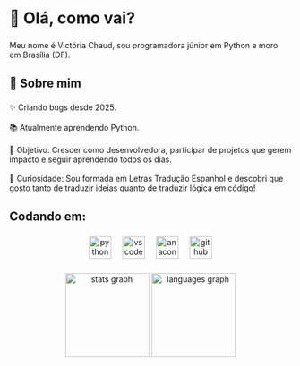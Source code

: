 <h1 align="left">👋 Olá, como vai?</h1>

###

<p align="left">Meu nome é Victória Chaud, sou programadora júnior em Python e moro em Brasília (DF).</p>

###

<h2 align="left">💫 Sobre mim</h2>

###

<p align="left">✨ Criando bugs desde 2025.<br><br>📚 Atualmente aprendendo Python.<br><br>🎯 Objetivo: Crescer como desenvolvedora, participar de projetos que gerem impacto e seguir aprendendo todos os dias.<br><br>🎲 Curiosidade: Sou formada em Letras Tradução Espanhol e descobri que gosto tanto de traduzir ideias quanto de traduzir lógica em código!</p>

###

<h2 align="left">Codando em:</h2>

###

<div align="center">
  <img src="https://cdn.jsdelivr.net/gh/devicons/devicon/icons/python/python-original.svg" height="40" alt="python logo"  />
  <img width="12" />
  <img src="https://cdn.jsdelivr.net/gh/devicons/devicon/icons/vscode/vscode-original.svg" height="40" alt="vscode logo"  />
  <img width="12" />
  <img src="https://cdn.jsdelivr.net/gh/devicons/devicon/icons/anaconda/anaconda-original.svg" height="40" alt="anaconda logo"  />
  <img width="12" />
  <img src="https://cdn.jsdelivr.net/gh/devicons/devicon/icons/github/github-original.svg" height="40" alt="github logo"  />
</div>

###

<div align="center">
  <img src="https://github-readme-stats.vercel.app/api?username=Victoria-Chaud&hide_title=false&hide_rank=false&show_icons=true&include_all_commits=true&count_private=true&disable_animations=false&theme=dracula&locale=en&hide_border=false&order=1" height="150" alt="stats graph"  />
  <img src="https://github-readme-stats.vercel.app/api/top-langs?username=Victoria-Chaud&locale=en&hide_title=false&layout=compact&card_width=320&langs_count=5&theme=dracula&hide_border=false&order=2" height="150" alt="languages graph"  />
</div>

###
